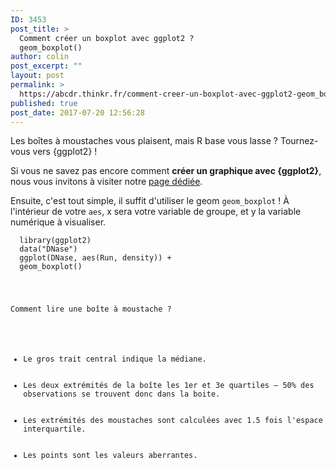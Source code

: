 ```yaml
---
ID: 3453
post_title: >
  Comment créer un boxplot avec ggplot2 ?
  geom_boxplot()
author: colin
post_excerpt: ""
layout: post
permalink: >
  https://abcdr.thinkr.fr/comment-creer-un-boxplot-avec-ggplot2-geom_boxplot/
published: true
post_date: 2017-07-20 12:56:28
---
```

Les boîtes à moustaches vous plaisent, mais R base vous lasse ? Tournez-vous vers {ggplot2} !

Si vous ne savez pas encore comment <strong>créer un graphique avec {ggplot2}</strong>, nous vous invitons à visiter notre <a href="https://abcdr.thinkr.fr/comment-se-construit-un-graphique-avec-ggplot2/">page dédiée</a>.

Ensuite, c'est tout simple, il suffit d'utiliser le geom <code>geom_boxplot</code> ! À l'intérieur de votre <code>aes</code>, x sera votre variable de groupe, et y la variable numérique à visualiser.
<pre><code>  library(ggplot2)
  data("DNase")
  ggplot(DNase, aes(Run, density)) +
  geom_boxplot()
</pre>
Comment lire une boîte à moustache ?
<ul>
 	<li>Le gros trait central indique la médiane.</li>
 	<li>Les deux extrémités de la boîte les 1er et 3e quartiles — 50% des observations se trouvent donc dans la boite.</li>
 	<li>Les extrémités des moustaches sont calculées avec 1.5 fois l'espace interquartile.</li>
 	<li>Les points sont les valeurs aberrantes.</li>
</ul>